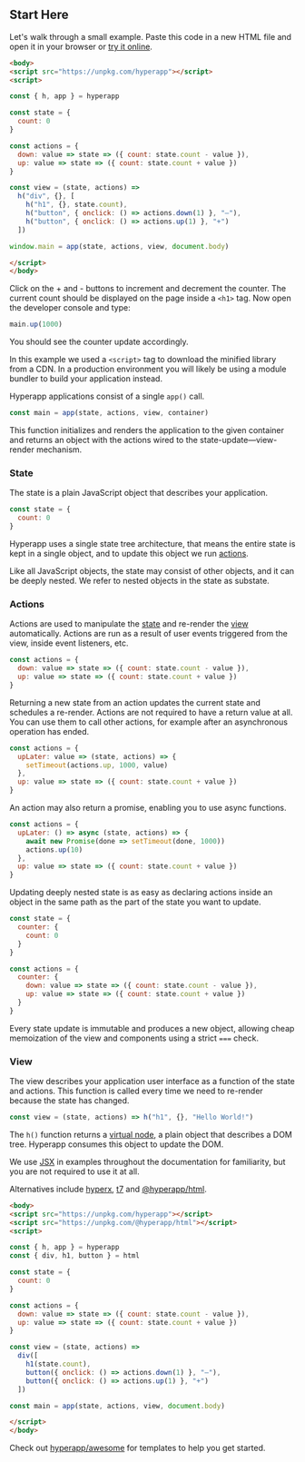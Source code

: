 ## Start Here

Let's walk through a small example. Paste this code in a new HTML file and open it in your browser or [try it online](https://codepen.io/hyperapp/pen/zNxZLP?editors=0010).

```html
<body>
<script src="https://unpkg.com/hyperapp"></script>
<script>

const { h, app } = hyperapp

const state = {
  count: 0
}

const actions = {
  down: value => state => ({ count: state.count - value }),
  up: value => state => ({ count: state.count + value })
}

const view = (state, actions) =>
  h("div", {}, [
    h("h1", {}, state.count),
    h("button", { onclick: () => actions.down(1) }, "–"),
    h("button", { onclick: () => actions.up(1) }, "+")
  ])

window.main = app(state, actions, view, document.body)

</script>
</body>
```

Click on the + and - buttons to increment and decrement the counter. The current count should be displayed on the page inside a `<h1>` tag. Now open the developer console and type:

```js
main.up(1000)
```

You should see the counter update accordingly.

In this example we used a `<script>` tag to download the minified library from a CDN. In a production environment you will likely be using a module bundler to build your application instead.

Hyperapp applications consist of a single `app()` call.

```js
const main = app(state, actions, view, container)
```

This function initializes and renders the application to the given container and returns an object with the actions wired to the state-update—view-render mechanism.

### State

The state is a plain JavaScript object that describes your application.

```js
const state = {
  count: 0
}
```

Hyperapp uses a single state tree architecture, that means the entire state is kept in a single object, and to update this object we run [actions](#actions).

Like all JavaScript objects, the state may consist of other objects, and it can be deeply nested. We refer to nested objects in the state as substate.

### Actions

Actions are used to manipulate the [state](#state) and re-render the [view](#view) automatically. Actions are run as a result of user events triggered from the view, inside event listeners, etc.

```js
const actions = {
  down: value => state => ({ count: state.count - value }),
  up: value => state => ({ count: state.count + value })
}
```

Returning a new state from an action updates the current state and schedules a re-render. Actions are not required to have a return value at all. You can use them to call other actions, for example after an asynchronous operation has ended.

```js
const actions = {
  upLater: value => (state, actions) => {
    setTimeout(actions.up, 1000, value)
  },
  up: value => state => ({ count: state.count + value })
}
```

An action may also return a promise, enabling you to use async functions.

```js
const actions = {
  upLater: () => async (state, actions) => {
    await new Promise(done => setTimeout(done, 1000))
    actions.up(10)
  },
  up: value => state => ({ count: state.count + value })
}
```

Updating deeply nested state is as easy as declaring actions inside an object in the same path as the part of the state you want to update.

```js
const state = {
  counter: {
    count: 0
  }
}

const actions = {
  counter: {
    down: value => state => ({ count: state.count - value }),
    up: value => state => ({ count: state.count + value })
  }
}
```

Every state update is immutable and produces a new object, allowing cheap memoization of the view and components using a strict `===` check.

### View

The view describes your application user interface as a function of the state and actions. This function is called every time we need to re-render because the state has changed.

```js
const view = (state, actions) => h("h1", {}, "Hello World!")
```

The `h()` function returns a [virtual node](../concepts/vnodes.md), a plain object that describes a DOM tree. Hyperapp consumes this object to update the DOM.

We use [JSX](https://facebook.github.io/jsx/) in examples throughout the documentation for familiarity, but you are not required to use it at all.

Alternatives include [hyperx](https://github.com/choojs/hyperx), [t7](https://github.com/trueadm/t7) and [@hyperapp/html](https://github.com/hyperapp/html).

```html
<body>
<script src="https://unpkg.com/hyperapp"></script>
<script src="https://unpkg.com/@hyperapp/html"></script>
<script>

const { h, app } = hyperapp
const { div, h1, button } = html

const state = {
  count: 0
}

const actions = {
  down: value => state => ({ count: state.count - value }),
  up: value => state => ({ count: state.count + value })
}

const view = (state, actions) =>
  div([
    h1(state.count),
    button({ onclick: () => actions.down(1) }, "–"),
    button({ onclick: () => actions.up(1) }, "+")
  ])

const main = app(state, actions, view, document.body)

</script>
</body>
```

Check out [hyperapp/awesome](https://github.com/hyperapp/awesome#apps-and-boilerplates) for templates to help you get started.
